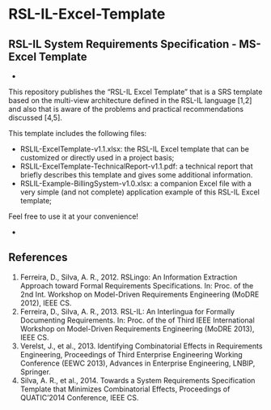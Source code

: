 # RSL-IL-Excel-Template 
## RSL-IL System Requirements Specification - MS-Excel Template 
-
This repository publishes the “RSL-IL Excel Template” that is a SRS template based on the multi-view architecture defined in the RSL-IL language [1,2] and also that is aware of the problems and practical recommendations discussed [4,5]. 

This template includes the following files:
- RSLIL-ExcelTemplate-v1.1.xlsx: the RSL-IL Excel template that can be customized or directly used in a project basis;
- RSLIL-ExcelTemplate-TechnicalReport-v1.1.pdf: a technical report that briefly describes this template and gives some additional information. 
- RSLIL-Example-BillingSystem-v1.0.xlsx: a companion Excel file with a very simple (and not complete) application example of this RSL-IL Excel template;


Feel free to use it at your convenience!

-
## References

1.	Ferreira, D., Silva, A. R., 2012. RSLingo: An Information Extraction Approach toward Formal Requirements Specifications. In: Proc. of the 2nd Int. Workshop on Model-Driven Requirements Engineering (MoDRE 2012), IEEE CS.
2.	Ferreira, D., Silva, A. R., 2013. RSL-IL: An Interlingua for Formally Documenting Requirements. In: Proc. of the of Third IEEE International Workshop on Model-Driven Requirements Engineering (MoDRE 2013), IEEE CS.
4.	Verelst, J., et al., 2013. Identifying Combinatorial Effects in Requirements Engineering, Proceedings of Third Enterprise Engineering Working Conference (EEWC 2013), Advances in Enterprise Engineering, LNBIP, Springer.
5.	Silva, A. R., et al., 2014. Towards a System Requirements Specification Template that Minimizes Combinatorial Effects, Proceedings of QUATIC’2014 Conference, IEEE CS.
